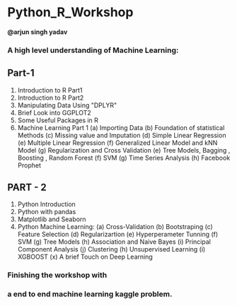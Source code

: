 # Python_R_Workshop
**@arjun singh yadav**
### A high level understanding of Machine Learning:

## Part-1
1) Introduction to R Part1
2) Introduction to R Part2
3) Manipulating Data Using "DPLYR"
4) Brief Look into GGPLOT2
5) Some Useful Packages in R
6) Machine Learning Part 1
  (a) Importing Data
  (b) Foundation of statistical Methods
  (c) Missing value and Imputation
  (d) Simple Linear Regression
  (e) Multiple Linear Regression
  (f) Generalized Linear Model and kNN Model
  (g) Regularization and Cross Validation
  (e) Tree Models, Bagging , Boosting , Random Forest
  (f) SVM
  (g) Time Series Analysis
  (h) Facebook Prophet

## PART - 2
1) Python Introduction
2) Python with pandas
3) Matplotlib and Seaborn
4) Python Machine Learning:
  (a) Cross-Validation
  (b) Bootstraping
  (c) Feature Selection
  (d) Regularizartion
  (e) Hyperperameter Tunning
  (f) SVM
  (g) Tree Models
  (h) Association and Naive Bayes
  (i) Principal Component Analysis
  (j) Clustering
  (h) Unsupervised Learning
  (i) XGBOOST 
  (x) A brief Touch on Deep Learning
  
### Finishing the workshop with
### a end to end machine learning kaggle problem.



